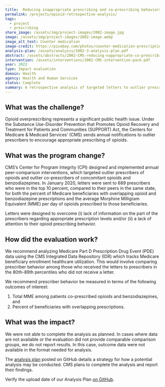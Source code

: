 ```yaml
---
title:  Reducing inappropriate prescribing and co-prescribing behaviors - A retrospective analysis
permalink: /projects/opioid-retrospective-analysis/
tags: 
  - project 
  - prescribing
share_image: /assets/img/project-images/2002-image.jpg
image: /assets/img/project-images/2002-image.webp  
image_alt_text: Counter medication
image-credit: https://pixabay.com/photos/counter-medication-prescription-4065988/
analysis-plan: /assets/analysis/2002-3-analysis-plan.pdf
abstract: /assets/abstracts/2002-CMS-reducing-nappropriate-co-prescribing-behaviors-abstract.pdf
intervention: /assets/interventions/2002-CMS-intervention-pack.pdf
year: 2022
type: Impact evaluation
domain: Health
agency: Health and Human Services
status: Complete
summary: A retrospective analysis of targeted letters to outlier prescribers of opioids and benzodiazepines
---
```

## What was the challenge?
Opioid overprescribing represents a significant public health issue. Under the Substance Use-Disorder Prevention that Promotes Opioid Recovery and Treatment for Patients and Communities (SUPPORT) Act, the Centers for Medicare & Medicaid Services’ (CMS) sends annual notifications to outlier prescribers to encourage appropriate prescribing of opioids.

## What was the program change?
CMS’s Center for Program Integrity (CPI) designed and implemented annual peer-comparison interventions, which targeted outlier prescribers of opioids and outlier co-prescribers of concomitant opioids and benzodiazepines. In January 2020, letters were sent to 689 prescribers who were in the top 10 percent, compared to their peers in the same state, for both the percent of Medicare beneficiaries with overlapping opioid and benzodiazepine prescriptions and the average Morphine Milligram Equivalent (MME) per day of opioids prescribed to those beneficiaries. 

Letters  were designed to overcome (i) lack of information on the part of the prescribers regarding appropriate prescription levels and/or (ii) a lack of attention to their opioid prescribing behavior.

## How did the evaluation work?
We recommend analyzing Medicare Part D Prescription Drug Event (PDE) data using the CMS Integrated Data Repository (IDR) which tracks Medicare beneficiary enrollment healthcare utilization. This would involve comparing prescriber behavior among those who received the letters to prescribers in the 80th-89th percentiles who did not receive a letter. 

We recommend prescriber behavior be measured in terms of the following outcomes of interest:
1. Total MME among patients co-prescribed opioids and benzodiazepines, and 
2. Percent of beneficiaries with overlapping prescriptions.

## What was the impact?
We were not able to complete the analysis as planned. In cases where data are not available or the evaluation did not provide comparable comparison groups, we do not report results. In this case, outcome data were not available in the format needed for analysis. 

The <a href="/assets/analysis/2002-3-analysis-plan.pdf" target="_blank">analysis plan</a> posted on GitHub details a strategy for how a potential analysis may be conducted. CMS plans to complete the analysis and report their findings.

Verify the upload date of our Analysis Plan <a href="https://github.com/gsa-oes/office-of-evaluation-sciences/commits/master/assets/analysis/2002-3-analysis-plan.pdf"> on GitHub</a>.
